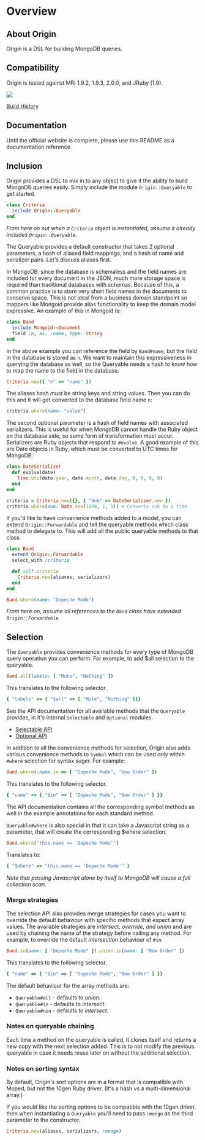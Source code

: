 Overview
========

About Origin
------------

Origin is a DSL for building MongoDB queries.

Compatibility
-------------

Origin is tested against MRI 1.9.2, 1.9.3, 2.0.0, and JRuby (1.9).

<img src="https://secure.travis-ci.org/mongoid/origin.png?branch=master&.png"/>

[Build History](http://travis-ci.org/mongoid/origin)

Documentation
-------------

Until the official website is complete, please use this README as
a documentation reference.

Inclusion
---------

Origin provides a DSL to mix in to any object to give it the ability
to build MongoDB queries easily. Simply include the module
`Origin::Queryable` to get started.

``` ruby
class Criteria
  include Origin::Queryable
end
```

*From here on out when a `Criteria` object is instantiated, assume it
already includes `Origin::Queryable`.*

The Queryable provides a default constructor that takes 2 optional
parameters, a hash of aliased field mappings, and a hash of name and
serializer pairs. Let's discuss aliases first.

In MongoDB, since the database is schemaless and the field names are
included for every document in the JSON, much more storage space is
required than traditional databases with schemas. Because of this,
a common practice is to store very short field names in the documents
to conserve space. This is not ideal from a business domain standpoint
so mappers like Mongoid provide alias functionality to keep the
domain model expressive. An example of this in Mongoid is:

``` ruby
class Band
  include Mongoid::Document
  field :n, as: :name, type: String
end
```

In the above example you can reference the field by `Band#name`, but the
field in the database is stored as `n`. We want to maintain this
expressiveness in querying the database as well, so the Queryable needs
a hash to know how to map the name to the field in the database.

``` ruby
Criteria.new({ "n" => "name" })
```

The aliases hash *must* be string keys and string values. Then you can do
this and it will get converted to the database field name `n`:

``` ruby
criteria.where(name: "value")
```

The second optional parameter is a hash of field names with associated
serializers. This is useful for when MongoDB cannot handle the Ruby
object on the database side, so some form of transformation must occur.
Serializers are Ruby objects that respond to `#evolve`. A good example
of this are Date objects in Ruby, which must be converted to UTC
times for MongoDB.

``` ruby
class DateSerializer
  def evolve(date)
    Time.utc(date.year, date.month, date.day, 0, 0, 0, 0)
  end
end

criteria = Criteria.new({}, { "dob" => DateSerializer.new })
criteria.where(dob: Date.new(1970, 1, 1)) # Converts dob to a time.
```

If you'd like to have convenience methods added to a model, you can extend
`Origin::Forwardable` and tell the queryable methods which class method
to delegate to. This will add all the public queryable methods to that
class.

``` ruby
class Band
  extend Origin::Forwardable
  select_with :criteria

  def self.criteria
    Criteria.new(aliases, serializers)
  end
end

Band.where(name: "Depeche Mode")
```

*From here on, assume all references to the `Band` class have extended
`Origin::Forwardable`.*

Selection
---------

The `Queryable` provides convenience methods for every type of MongoDB
query operation you can perform. For example, to add $all selection to the
queryable.

``` ruby
Band.all(labels: [ "Mute", "Nothing" ])
```

This translates to the following selector.

``` ruby
{ "labels" => { "$all" => [ "Mute", "Nothing" ]}}
```

See the API documentation for all available methods that the `Queryable`
provides, in it's internal `Selectable` and `Optional` modules.

- [Selectable API](http://rdoc.info/github/mongoid/origin/Origin/Selectable)
- [Optional API](http://rdoc.info/github/mongoid/origin/Origin/Optional)

In addition to all the convenience methods for selection, Origin also adds
various convenience methods to `Symbol` which can be used *only* within
`#where` selection for syntax suger. For example:

``` ruby
Band.where(:name.in => [ "Depeche Mode", "New Order" ])
```

This translates to the following selector.

``` ruby
{ "name" => { "$in" => [ "Depeche Mode", "New Order" ] }}
```

The API documentation contains all the corresponding symbol methods as well
in the example annotations for each standard method.

`Queryable#where` is also special in that it can take a Javascript string as
a parameter, that will create the corresponding $where selection.

``` ruby
Band.where("this.name == 'Depeche Mode'")
```

Translates to:

``` ruby
{ "$where" => "this.name == 'Depeche Mode'" }
```

*Note that passing Javascript alone by itself to MongoDB will cause a full
collection scan.*

### Merge strategies

The selection API also provides merge strategies for cases you want to
override the default behaviour with specific methods that expect array values.
The available strategies are *intersect, override, and union* and are used by
chaining the name of the strategy before calling any method. For example,
to override the default *intersection* behaviour of `#in`:

``` ruby
Band.in(name: [ "Depeche Mode" ]).union.in(name: [ "New Order" ])
```

This translates to the following selector.

``` ruby
{ "name" => { "$in" => [ "Depeche Mode", "New Order" ] }}
```

The default behaviour for the array methods are:

* `Queryable#all` - defaults to *union*.
* `Queryable#in` - defaults to *intersect*.
* `Queryable#nin` - defaults to *intersect*.

### Notes on queryable chaining

Each time a method on the queryable is called, it clones itself and returns
a new copy with the next selection added. This is to not modify the previous
queryable in case it needs reuse later on without the additional selection.

### Notes on sorting syntax

By default, Origin's sort options are in a format that is compatible with
Moped, but not the 10gen Ruby driver. (It's a hash vs a multi-dimensional
array.)

If you would like the sorting options to be compatible with the 10gen
driver, then when instantiating a `Queryable` you'll need to pass `:mongo`
as the third parameter to the constructor.

``` ruby
Criteria.new(aliases, serializers, :mongo)
```
